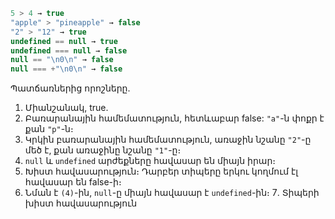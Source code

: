 

```js no-beautify
5 > 4 → true
"apple" > "pineapple" → false
"2" > "12" → true
undefined == null → true
undefined === null → false
null == "\n0\n" → false
null === +"\n0\n" → false
```


Պատճառներից որոշները․
1. Միանշանակ, true.
2. Բառարանային համեմատություն, հետևաբար false:  `"a"`-ն փոքր է քան `"p"`-ն։
3. Կրկին բառարանային համեմատություն, առաջին նշանը `"2"`-ը մեծ է, քան առաջինը նշանը `"1"`-ը։
4. `null` և `undefined` արժեքները հավասար են միայն իրար։
5. Խիստ հավասարություն։ Դարբեր տիպերը երկու կողմում էլ հավասար են false-ի։
6. Նման է `(4)`-ին, `null`-ը միայն հավասար է `undefined`-ին։
7․ Տիպերի խիստ հավասարություն
